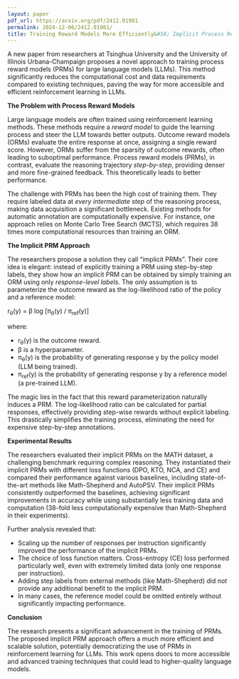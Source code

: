 ```yaml
---
layout: paper
pdf_url: https://arxiv.org/pdf/2412.01981
permalink: 2024-12-06/2412.01981/
title: Training Reward Models More Efficiently&#58; Implicit Process Reward Models
---
```




A new paper from researchers at Tsinghua University and the University of Illinois Urbana-Champaign proposes a novel approach to training process reward models (PRMs) for large language models (LLMs).  This method significantly reduces the computational cost and data requirements compared to existing techniques, paving the way for more accessible and efficient reinforcement learning in LLMs.

**The Problem with Process Reward Models**

Large language models are often trained using reinforcement learning methods.  These methods require a *reward model* to guide the learning process and steer the LLM towards better outputs.  Outcome reward models (ORMs) evaluate the entire response at once, assigning a single reward score. However, ORMs suffer from the sparsity of outcome rewards, often leading to suboptimal performance.  Process reward models (PRMs), in contrast, evaluate the reasoning trajectory *step-by-step*, providing denser and more fine-grained feedback. This theoretically leads to better performance.

The challenge with PRMs has been the high cost of training them.  They require labeled data at *every intermediate step* of the reasoning process, making data acquisition a significant bottleneck. Existing methods for automatic annotation are computationally expensive.  For instance, one approach relies on Monte Carlo Tree Search (MCTS), which requires 38 times more computational resources than training an ORM.

**The Implicit PRM Approach**

The researchers propose a solution they call “implicit PRMs”.  Their core idea is elegant: instead of explicitly training a PRM using step-by-step labels, they show how an implicit PRM can be obtained by simply training an ORM using only *response-level labels*.  The only assumption is to parameterize the outcome reward as the log-likelihood ratio of the policy and a reference model:

r<sub>θ</sub>(y) = β log [π<sub>θ</sub>(y) / π<sub>ref</sub>(y)]

where:

* r<sub>θ</sub>(y) is the outcome reward.
* β is a hyperparameter.
* π<sub>θ</sub>(y) is the probability of generating response y by the policy model (LLM being trained).
* π<sub>ref</sub>(y) is the probability of generating response y by a reference model (a pre-trained LLM).

The magic lies in the fact that this reward parameterization naturally induces a PRM. The log-likelihood ratio can be calculated for partial responses, effectively providing step-wise rewards without explicit labeling.  This drastically simplifies the training process, eliminating the need for expensive step-by-step annotations.


**Experimental Results**

The researchers evaluated their implicit PRMs on the MATH dataset, a challenging benchmark requiring complex reasoning.  They instantiated their implicit PRMs with different loss functions (DPO, KTO, NCA, and CE) and compared their performance against various baselines, including state-of-the-art methods like Math-Shepherd and AutoPSV.  Their implicit PRMs consistently outperformed the baselines, achieving significant improvements in accuracy while using substantially less training data and computation (38-fold less computationally expensive than Math-Shepherd in their experiments).

Further analysis revealed that:

* Scaling up the number of responses per instruction significantly improved the performance of the implicit PRMs.
* The choice of loss function matters. Cross-entropy (CE) loss performed particularly well, even with extremely limited data (only one response per instruction).
* Adding step labels from external methods (like Math-Shepherd) did *not* provide any additional benefit to the implicit PRM.
* In many cases, the reference model could be omitted entirely without significantly impacting performance.


**Conclusion**

The research presents a significant advancement in the training of PRMs.  The proposed implicit PRM approach offers a much more efficient and scalable solution, potentially democratizing the use of PRMs in reinforcement learning for LLMs.  This work opens doors to more accessible and advanced training techniques that could lead to higher-quality language models.